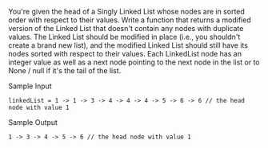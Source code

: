 You're given the head of a Singly Linked List whose nodes are in sorted order
with respect to their values. Write a function that returns a modified version
of the Linked List that doesn't contain any nodes with duplicate values. The
Linked List should be modified in place (i.e., you shouldn't create a brand
new list), and the modified Linked List should still have its nodes sorted
with respect to their values.
Each LinkedList node has an integer value as well as
a next node pointing to the next node in the list or to
None / null if it's the tail of the list.

Sample Input
```
linkedList = 1 -> 1 -> 3 -> 4 -> 4 -> 4 -> 5 -> 6 -> 6 // the head node with value 1
```

Sample Output

```
1 -> 3 -> 4 -> 5 -> 6 // the head node with value 1
```

